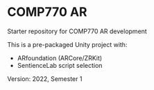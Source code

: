 # COMP770 AR

Starter repository for COMP770 AR development

This is a pre-packaged Unity project with:

- ARfoundation (ARCore/ZRKit)
- SentienceLab script selection

Version: 2022, Semester 1
